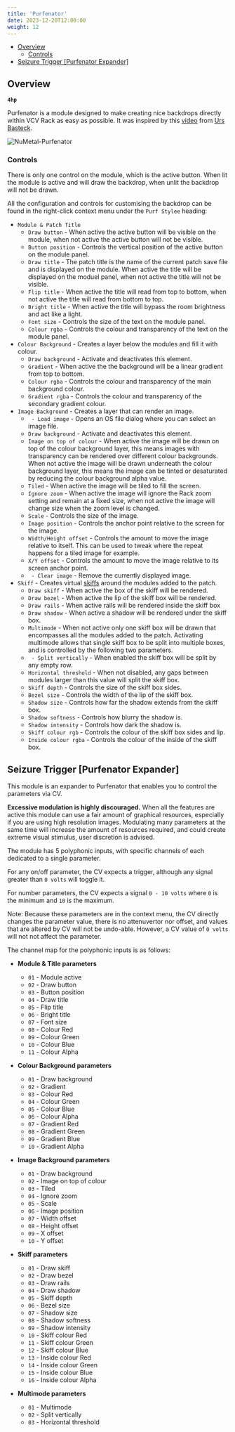 ```yaml
---
title: 'Purfenator'
date: 2023-12-20T12:00:00
weight: 12
---
```


- [Overview](#overview)
  - [Controls](#controls)
- [Seizure Trigger \[Purfenator Expander\]](#seizure-trigger-purfenator-expander)

## Overview

**`4hp`**

Purfenator is a module designed to make creating nice backdrops directly within VCV Rack as easy as
possible. It was inspired by this [video](https://youtu.be/5FeWTLwftUM?si=liYuLl64j3U93Gbo) from
[Urs Basteck](https://community.vcvrack.com/u/purf/summary).

![NuMetal-Purfenator](/DanTModules-Manual/images/purfenator.png)

### Controls

There is only one control on the module, which is the active button. When lit the module is active
and will draw the backdrop, when unlit the backdrop will not be drawn.

All the configuration and controls for customising the backdrop can be found in the right-click
context menu under the `Purf Stylee` heading:

* `Module & Patch Title`
  * `Draw button` - When active the active button will be visible on the module, when not active the
    active button will not be visible.
  * `Button position` - Controls the vertical position of the active button on the module panel.
  * `Draw title` - The patch title is the name of the current patch save file and is displayed on
    the module. When active the title will be displayed on the moduel panel, when not active the
    title will not be visible.
  * `Flip title` - When active the title will read from top to bottom, when not active the title
    will read from bottom to top.
  * `Bright title` - When active the title will bypass the room brightness and act like a light.
  * `Font size` - Controls the size of the text on the module panel.
  * `Colour rgba` - Controls the colour and transparency of the text on the module panel.
* `Colour Background` - Creates a layer below the modules and fill it with colour.
  * `Draw background` - Activate and deactivates this element.
  * `Gradient` - When active the the background will be a linear gradient from top to bottom.
  * `Colour rgba` - Controls the colour and transparency of the main background colour.
  * `Gradient rgba` - Controls the colour and transparency of the secondary gradient colour.
* `Image Background` - Creates a layer that can render an image.
  * ` - Load image` - Opens an OS file dialog where you can select an image file.
  * `Draw background` - Activate and deactivates this element.
  * `Image on top of colour` - When active the image will be drawn on top of the colour background
    layer, this means images with transparency can be rendered over different colour backgrounds.
    When not active the image will be drawn underneath the colour background layer, this means the
    image can be tinted or desaturated by reducing the colour background alpha value.
  * `Tiled` - When active the image will be tiled to fill the screen.
  * `Ignore zoom` - When active the image will ignore the Rack zoom setting and remain at a fixed
    size, when not active the image will change size when the zoom level is changed.
  * `Scale` - Controls the size of the image.
  * `Image position` - Controls the anchor point relative to the screen for the image.
  * `Width/Height offset` - Controls the amount to move the image relative to itself. This can be
    used to tweak where the repeat happens for a tiled image for example.
  * `X/Y offset` - Controls the amount to move the image relative to its screen anchor point.
  * ` - Clear image` - Remove the currently displayed image.
* `Skiff` - Creates virtual [skiffs](https://www.google.com/search?q=What+is+a+modular+skiff) around
  the modules added to the patch.
  * `Draw skiff` - When active the box of the skiff will be rendered.
  * `Draw bezel` - When active the lip of the skiff box will be rendered.
  * `Draw rails` - When active rails will be rendered inside the skiff box
  * `Draw shadow` - When active a shadow will be rendered under the skiff box.
  * `Multimode` - When not active only one skiff box will be drawn that encompasses all the modules
    added to the patch. Activating multimode allows that single skiff box to be split into multiple
    boxes, and is controlled by the following two parameters.
  * ` - Split vertically` - When enabled the skiff box will be split by any empty row.
  * `Horizontal threshold` - When not disabled, any gaps between modules larger than this value will
    split the skiff box.
  * `Skiff depth` - Controls the size of the skiff box sides.
  * `Bezel size` - Controls the width of the lip of the skiff box.
  * `Shadow size` - Controls how far the shadow extends from the skiff box.
  * `Shadow softness` - Controls how blurry the shadow is.
  * `Shadow intensity` - Controls how dark the shadow is.
  * `Skiff colour rgb` - Controls the colour of the skiff box sides and lip.
  * `Inside colour rgba` - Controls the colour of the inside of the skiff box.

## Seizure Trigger [Purfenator Expander]

This module is an expander to Purfenator that enables you to control the parameters via CV.

**Excessive modulation is highly discouraged.**
When all the features are active this module can use a fair amount of graphical resources,
especially if you are using high resolution images. Modulating many parameters at the same time will
increase the amount of resources required, and could create extreme visual stimulus, user discretion
is advised.

The module has 5 polyphonic inputs, with specific channels of each dedicated to a single parameter.

For any on/off parameter, the CV expects a trigger, although any signal greater than `0 volts` will
toggle it.

For number parameters, the CV expects a signal `0 - 10 volts` where `0` is the minimum and
`10` is the maximum.

Note: Because these parameters are in the context menu, the CV directly changes the parameter value,
there is no attenuvertor nor offset, and values that are altered by CV will not be undo-able.
However, a CV value of `0 volts` will not not affect the parameter.

The channel map for the polyphonic inputs is as follows:

 * **Module & Title parameters**
   * `01` - Module active
   * `02` - Draw button
   * `03` - Button position
   * `04` - Draw title
   * `05` - Flip title
   * `06` - Bright title
   * `07` - Font size
   * `08` - Colour Red
   * `09` - Colour Green
   * `10` - Colour Blue
   * `11` - Colour Alpha

 * **Colour Background parameters**
   * `01` - Draw background
   * `02` - Gradient
   * `03` - Colour Red
   * `04` - Colour Green
   * `05` - Colour Blue
   * `06` - Colour Alpha
   * `07` - Gradient Red
   * `08` - Gradient Green
   * `09` - Gradient Blue
   * `10` - Gradient Alpha

 * **Image Background parameters**
   * `01` - Draw background
   * `02` - Image on top of colour
   * `03` - Tiled
   * `04` - Ignore zoom
   * `05` - Scale
   * `06` - Image position
   * `07` - Width offset
   * `08` - Height offset
   * `09` - X offset
   * `10` - Y offset

 * **Skiff parameters**
   * `01` - Draw skiff
   * `02` - Draw bezel
   * `03` - Draw rails
   * `04` - Draw shadow
   * `05` - Skiff depth
   * `06` - Bezel size
   * `07` - Shadow size
   * `08` - Shadow softness
   * `09` - Shadow intensity
   * `10` - Skiff colour Red
   * `11` - Skiff colour Green
   * `12` - Skiff colour Blue
   * `13` - Inside colour Red
   * `14` - Inside colour Green
   * `15` - Inside colour Blue
   * `16` - Inside colour Alpha

 * **Multimode parameters**
   * `01` - Multimode
   * `02` - Split vertically
   * `03` - Horizontal threshold
